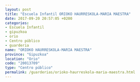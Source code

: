 ```yaml
---
layout: post
title: "Escuela Infantil ORIOKO HAURRESKOLA-MARIA MAESTRA"
date: 2017-09-20 20:57:05 +0200
categories:
- Escuela Infantil
- gipuzkoa
- orio
- Centro público
- guarderia
name: "ORIOKO HAURRESKOLA-MARIA MAESTRA"
province: "Gipuzkoa"
location: "Orio"
code: "20013709"
type: "Centro público"
permalink: /guarderias/orioko-haurreskola-maria-maestra.html
---
```

